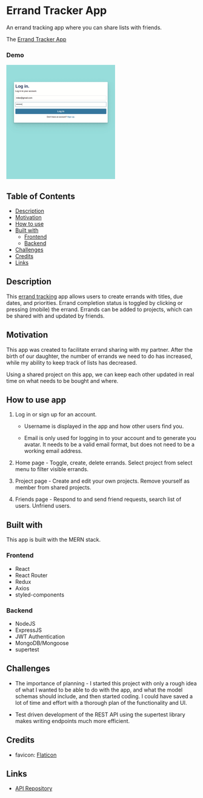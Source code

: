 # Errand Tracker App

An errand tracking app where you can share lists with friends.

The [Errand Tracker App](https://mdesanker.github.io/errand-tracker-frontend)

### Demo

<img src="./demo/errand_demo.gif" alt="demo video" width="auto" height="300px" />

## Table of Contents

- [Description](#Description)
- [Motivation](#Motivation)
- [How to use](#How-to-use)
- [Built with](#Built-with)
  - [Frontend](#Frontend)
  - [Backend](#Backend)
- [Challenges](#Challenges)
- [Credits](#Credits)
- [Links](#Links)

## Description

This [errand tracking](https://mdesanker.github.io/errand-tracker-frontend) app allows users to create errands with titles, due dates, and priorities. Errand completion status is toggled by clicking or pressing (mobile) the errand. Errands can be added to projects, which can be shared with and updated by friends.

## Motivation

This app was created to facilitate errand sharing with my partner. After the birth of our daughter, the number of errands we need to do has increased, while my ability to keep track of lists has decreased.

Using a shared project on this app, we can keep each other updated in real time on what needs to be bought and where.

## How to use app

1. Log in or sign up for an account.

   - Username is displayed in the app and how other users find you.

   - Email is only used for logging in to your account and to generate you avatar. It needs to be a valid email format, but does not need to be a working email address.

2. Home page - Toggle, create, delete errands. Select project from select menu to filter visible errands.

3. Project page - Create and edit your own projects. Remove yourself as member from shared projects.

4. Friends page - Respond to and send friend requests, search list of users. Unfriend users.

## Built with

This app is built with the MERN stack.

### Frontend

- React
- React Router
- Redux
- Axios
- styled-components

### Backend

- NodeJS
- ExpressJS
- JWT Authentication
- MongoDB/Mongoose
- supertest

## Challenges

- The importance of planning - I started this project with only a rough idea of what I wanted to be able to do with the app, and what the model schemas should include, and then started coding. I could have saved a lot of time and effort with a thorough plan of the functionality and UI.

- Test driven development of the REST API using the supertest library makes writing endpoints much more efficient.

## Credits

- favicon: [Flaticon](https://www.flaticon.com/free-icon/checked_190411?term=check&page=1&position=3&page=1&position=3&related_id=190411&origin=search)

## Links

- [API Repository](https://github.com/mdesanker/errand-tracker-api)
